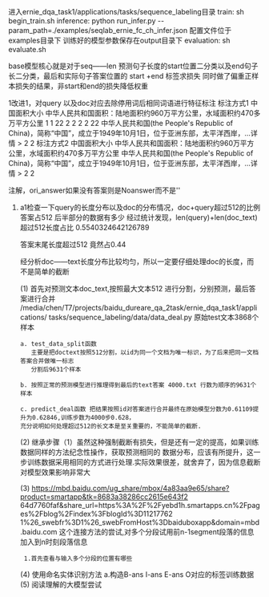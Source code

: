 进入ernie_dqa_task1/applications/tasks/sequence_labeling目录
train: sh begin_train.sh
inference: python run_infer.py --param_path=./examples/seqlab_ernie_fc_ch_infer.json
配置文件位于examples目录下
训练好的模型参数保存在output目录下
evaluation: sh evaluate.sh


base模型核心就是对于seq——len 预测句子长度的start位置二分类以及end句子长二分类，最后和实际句子答案位置的
start  +end 标签求损失
同时做了偏重正样本损失的结果，非start和end的损失降低权重

1改进1，对query 以及doc对应去除停用词后相同词语进行特征标注
标注方式1
    中国面积大小  中华人民共和国面积：陆地面积约960万平方公里，水域面积约470多万平方公里
    1 1 22                 2 2     2 2                  22
                         中华人民共和国(the People's Republic of China)，简称“中国”，成立于1949年10月1日，位于亚洲东部，太平洋西岸，...详情 >
                                                                          2 2
标注方式2
    <a>中国</a><a>面积</a>大小  中华人民共和国<a>面积</a>：陆地面积约960万平方公里，水域面积约470多万平方公里
                         中华人民共和国(the People's Republic of China)，简称“中国”，成立于1949年10月1日，位于亚洲东部，太平洋西岸，...详情 >
                                                                          2 2
                                                                          
 注解，ori_answer如果没有答案则是Noanswer而不是''                                                                   

1. 
   a1检查一下query的长度分布以及doc的分布情况，doc+query超过512的比例
   答案占512 后半部分的数据有多少
    经过统计发现，len(query)+len(doc_text)超过512长度占比 0.5540324642126789

    答案末尾长度超过512 竟然占0.44
    
    经分析doc——text长度分布比较均匀，所以一定要仔细处理doc的长度，而不是简单的截断
    
    (1) 
       首先对预测文本doc_text,按照最大文本512 进行分割，分别预测，最后答案进行合并
       /media/chen/T7/projects/baidu_dureare_qa_2task/ernie_dqa_task1/applications/
       tasks/sequence_labeling/data/data_deal.py
       原始test文本3868个样本
       
       a. test_data_split函数
          主要是把doctext按照512分割，以id为同一个文档为唯一标识，为了后来把同一文档答案合并做唯一标志
          分割后9631个样本
       
       b. 按照正常的预测模型进行推理得到最后的text答案 4000.txt 行数为顺序的9631个样本
       
       c. predict_deal函数 把结果按照id对答案进行合并最终在原始模型分数为0.61109提升为0.62846,训练步数为4000步0.628，
       充分说明如何处理超过512的长文本是至关重要的，不能简单的截断.
    (2)
        继承步骤（1）虽然这种强制截断有损失，但是还有一定的提高，如果训练数据同样的方法纪念性操作，获取预测相同的
        数据分布，应该有所提升，这一步训练数据采用相同的方式进行处理.实际效果很差，就舍弃了，因为信息截断对模型效果影响非常大
        
    (3)
       https://mbd.baidu.com/ug_share/mbox/4a83aa9e65/share?product=smartapp&tk=8683a38286cc2615e643f2
       64d7760faf&share_url=https%3A%2F%2Fyebd1h.smartapps.cn%2Fpages%2Fblog%2Findex%3FblogId%3D11217762
       1%26_swebfr%3D1%26_swebFromHost%3Dbaiduboxapp&domain=mbd.baidu.com
       这个连接方法的尝试,对多个分段试用前n-1segment段落的信息加入到n时刻段落信息
       
        1.首先查看与输入多个分段的位置有哪些
    (4)
       使用命名实体识别方法
       a.构造B-ans I-ans E-ans  O对应的标签训练数据
    (5)
       阅读理解的大模型尝试